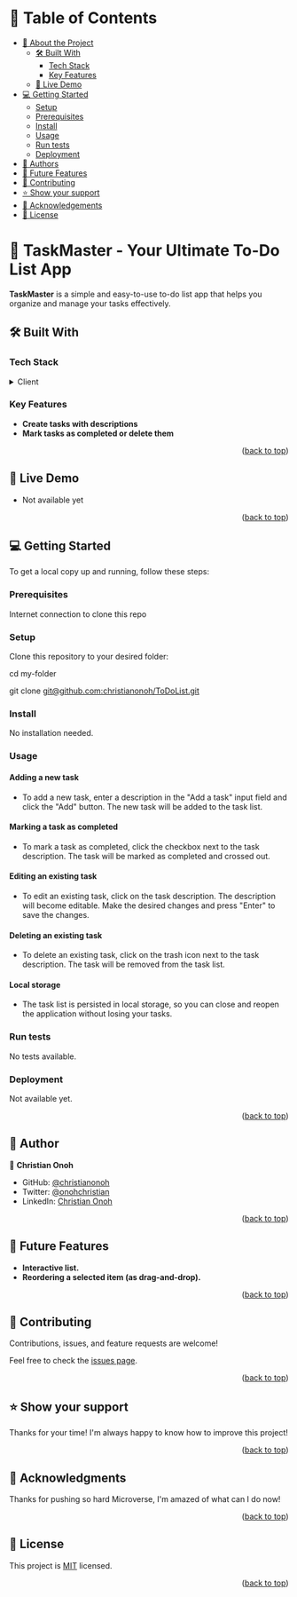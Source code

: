 <a name="readme-top"></a>

<!-- TABLE OF CONTENTS -->

# 📗 Table of Contents

- [📖 About the Project](#about-project)
  - [🛠 Built With](#built-with)
    - [Tech Stack](#tech-stack)
    - [Key Features](#key-features)
  - [🚀 Live Demo](#live-demo)
- [💻 Getting Started](#getting-started)
  - [Setup](#setup)
  - [Prerequisites](#prerequisites)
  - [Install](#install)
  - [Usage](#usage)
  - [Run tests](#run-tests)
  - [Deployment](#triangular_flag_on_post-deployment)
- [👥 Authors](#authors)
- [🔭 Future Features](#future-features)
- [🤝 Contributing](#contributing)
- [⭐️ Show your support](#support)
- [🙏 Acknowledgements](#acknowledgements)
- [📝 License](#license)

<!-- PROJECT DESCRIPTION -->

# 📖 TaskMaster - Your Ultimate To-Do List App <a name="about-project"></a>

<!-- > Describe your project in 1 or 2 sentences. -->

**TaskMaster** is a simple and easy-to-use to-do list app that helps you organize and manage your tasks effectively.

## 🛠 Built With <a name="built-with"></a>

### Tech Stack <a name="tech-stack"></a>

<!-- > Describe the tech stack and include only the relevant sections that apply to your project. -->

<details>
  <summary>Client</summary>
  <ul>
    <li>html</li>
    <li>css</li>
    <li>javascript</li>
  </ul>
</details>

<!-- Features -->

### Key Features <a name="key-features"></a>

<!-- > Describe between 1-3 key features of the application. -->

- **Create tasks with descriptions**
- **Mark tasks as completed or delete them**

<p align="right">(<a href="#readme-top">back to top</a>)</p>

<!-- LIVE DEMO -->

## 🚀 Live Demo <a name="live-demo"></a>

<!-- > Add a link to your deployed project. -->

- Not available yet

<p align="right">(<a href="#readme-top">back to top</a>)</p>

<!-- GETTING STARTED -->

## 💻 Getting Started <a name="getting-started"></a>

<!-- > Describe how a new developer could make use of your project. -->

To get a local copy up and running, follow these steps:

### Prerequisites

Internet connection to clone this repo

<!--In order to run this project you need:-->

<!--
Example command:

```sh
 gem install rails
```
 -->

### Setup

Clone this repository to your desired folder:

cd my-folder

git clone [git@github.com:christianonoh/ToDoList.git](git@github.com:christianonoh/ToDoList.git)
<!--
Example commands:

```sh
  cd my-folder
  git clone git@github.com:myaccount/my-project.git
```
--->


### Install

<!--Install this project with:-->

No installation needed.

<!--
Example command:

```sh
  cd my-project
  gem install
```
--->

### Usage
#### Adding a new task
- To add a new task, enter a description in the "Add a task" input field and click the "Add" button. The new task will be added to the task list.

#### Marking a task as completed
- To mark a task as completed, click the checkbox next to the task description. The task will be marked as completed and crossed out.

#### Editing an existing task
- To edit an existing task, click on the task description. The description will become editable. Make the desired changes and press "Enter" to save the changes.

#### Deleting an existing task
- To delete an existing task, click on the trash icon next to the task description. The task will be removed from the task list.

#### Local storage
- The task list is persisted in local storage, so you can close and reopen the application without losing your tasks.
<!--
Example command:

```sh
  rails server
```
--->

### Run tests

<!--To run tests, run the following command:-->

No tests available.
<!--
Example command:

```sh
  bin/rails test test/models/article_test.rb
```
--->

### Deployment

<!--You can deploy this project using:-->

Not available yet.
<!--
Example:

```sh

```
 -->

<p align="right">(<a href="#readme-top">back to top</a>)</p>

<!-- AUTHORS -->

## 👥 Author <a name="authors"></a>

<!-- > Mention all of the collaborators of this project. -->

👤 **Christian Onoh**

- GitHub: [@christianonoh](https://github.com/christianonoh)
- Twitter: [@onohchristian](https://twitter.com/onohchristian)
- LinkedIn: [Christian Onoh](https://www.linkedin.com/in/christianonoh)

<p align="right">(<a href="#readme-top">back to top</a>)</p>

<!-- FUTURE FEATURES -->

## 🔭 Future Features <a name="future-features"></a>

<!-- > Describe 1 - 3 features you will add to the project. -->

- **Interactive list.**
- **Reordering a selected item (as drag-and-drop).**

<p align="right">(<a href="#readme-top">back to top</a>)</p>

<!-- CONTRIBUTING -->

## 🤝 Contributing <a name="contributing"></a>

Contributions, issues, and feature requests are welcome!

Feel free to check the [issues page](https://github.com/christianonoh/ToDoList/issues).

<p align="right">(<a href="#readme-top">back to top</a>)</p>

<!-- SUPPORT -->

## ⭐️ Show your support <a name="support"></a>

<!-- > Write a message to encourage readers to support your project-->

Thanks for your time! I'm always happy to know how to improve this project!

<p align="right">(<a href="#readme-top">back to top</a>)</p>

<!-- ACKNOWLEDGEMENTS -->

## 🙏 Acknowledgments <a name="acknowledgements"></a>

<!-- > Give credit to everyone who inspired your codebase.-->

Thanks for pushing so hard Microverse, I'm amazed of what can I do now!

<p align="right">(<a href="#readme-top">back to top</a>)</p>


<!-- LICENSE -->

## 📝 License <a name="license"></a>

This project is [MIT](/LICENSE) licensed.

<p align="right">(<a href="#readme-top">back to top</a>)</p>
